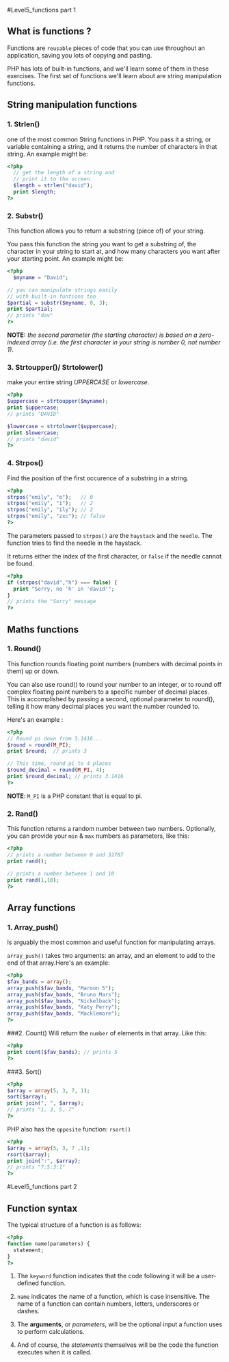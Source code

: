 #Level5_functions part 1
## What is functions ?
Functions are `reusable` pieces of code that you can use throughout an application, saving you lots of copying and pasting.

PHP has lots of built-in functions, and we'll learn some of them in these exercises. The first set of functions we'll learn about are string manipulation functions.

## String manipulation functions 
### 1. Strlen()
one of the most common String functions in PHP. You pass it a string, or variable containing a string, and it returns the number of characters in that string. An example might be:

```php
<?php
  // get the length of a string and
  // print it to the screen
  $length = strlen("david");
  print $length;
?>
```

### 2. Substr()
This function allows you to return a substring (piece of) of your string.

You pass this function the string you want to get a substring of, the character in your string to start at, and how many characters you want after your starting point. An example might be:

```php
<?php
  $myname = "David";

// you can manipulate strings easily
// with built-in funtions too
$partial = substr($myname, 0, 3);
print $partial;
// prints "dav"
?>
```

**NOTE:** *the second parameter (the starting character) is based on a zero-indexed array (i.e. the first character in your string is number 0, not number 1)*.


### 3. Strtoupper()/ Strtolower()
make your entire string *UPPERCASE* or *lowercase*.

```php
<?php
$uppercase = strtoupper($myname);
print $uppercase;
// prints "DAVID"

$lowercase = strtolower($uppercase);
print $lowercase;
// prints "david"
?>
```

### 4. Strpos()
Find the position of the first occurence of a substring in a string.

```php
<?php
strpos("emily", "e");   // 0
strpos("emily", "i");   // 2
strpos("emily", "ily"); // 2
strpos("emily", "zxc"); // false
?>
```
The parameters passed to `strpos()` are the `haystack` and the `needle`. The function tries to find the needle in the haystack.

It returns either the index of the first character, or `false` if the needle cannot be found.

```php
<?php
if (strpos("david","h") === false) {
  print "Sorry, no 'h' in 'david'";
}
// prints the "Sorry" message
?>
```

## Maths functions 
### 1. Round()
This function rounds floating point numbers (numbers with decimal points in them) up or down.

You can also use round() to round your number to an integer, or to round off complex floating point numbers to a specific number of decimal places. This is accomplished by passing a second, optional parameter to round(), telling it how many decimal places you want the number rounded to.

Here's an example : 

```php
<?php
// Round pi down from 3.1416...
$round = round(M_PI);
print $round;  // prints 3

// This time, round pi to 4 places
$round_decimal = round(M_PI, 4);
print $round_decimal; // prints 3.1416
?>
```
**NOTE**: `M_PI` is a PHP constant that is equal to pi.


### 2. Rand()

This function returns a random number between two numbers. Optionally, you can provide your `min` & `max` numbers as parameters, like this:

```php
<?php
// prints a number between 0 and 32767
print rand();

// prints a number between 1 and 10
print rand(1,10);
?>
```

## Array functions 
### 1. Array_push()
Is arguably the most common and useful function for manipulating arrays.

`array_push()` takes two arguments: an array, and an element to add to the end of that array.Here's an example:

```php
<?php
$fav_bands = array();
array_push($fav_bands, "Maroon 5");
array_push($fav_bands, "Bruno Mars");
array_push($fav_bands, "Nickelback");
array_push($fav_bands, "Katy Perry");
array_push($fav_bands, "Macklemore");
?>
```

###2. Count()
Will return the `number` of elements in that array. Like this:

```php
<?php
print count($fav_bands); // prints 5
?>
```

###3. Sort()
```php
<?php
$array = array(5, 3, 7, 1);
sort($array);
print join(", ", $array);
// prints "1, 3, 5, 7"
?>
```

PHP also has the `opposite` function: `rsort()`
```php
<?php
$array = array(5, 3, 7 ,1);
rsort($array);
print join(":", $array);
// prints "7:5:3:1"
?>
```

#Level5_functions part 2
## Function syntax 

The typical structure of a function is as follows:

```php
<?php
function name(parameters) {
  statement;
}
?>
```

1. The `keyword` function indicates that the code following it will be a user-defined function.

2. `name` indicates the name of a function, which is case insensitive. The name of a function can contain numbers, letters, underscores or dashes.

3. The **arguments**, or *parameters*, will be the optional input a function uses to perform calculations.

4. And of course, the *statements* themselves will be the code the function executes when it is called.
